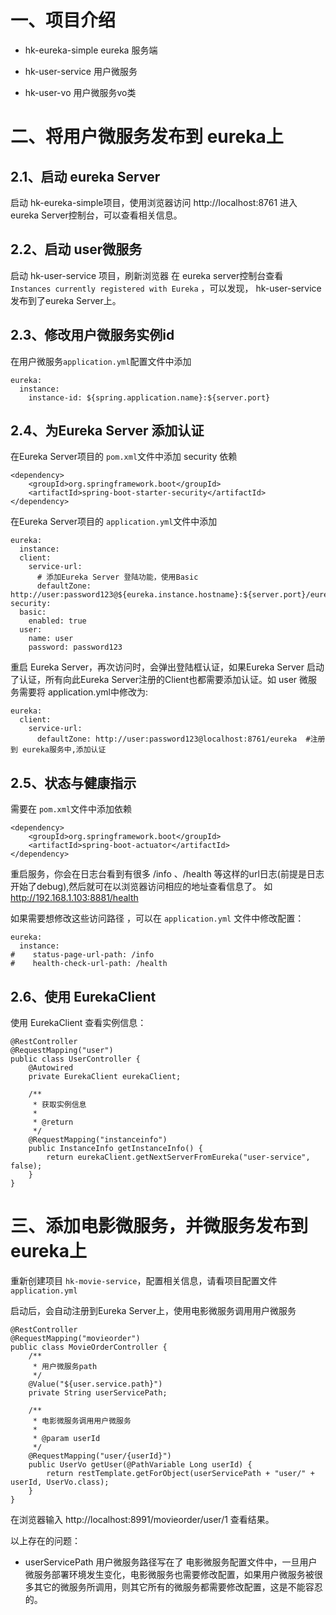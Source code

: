 # 一、项目介绍 #

- hk-eureka-simple
    eureka 服务端
    
- hk-user-service
    用户微服务

- hk-user-vo
    用户微服务vo类
    
# 二、将用户微服务发布到 eureka上 #
## 2.1、启动 eureka Server ##
启动 hk-eureka-simple项目，使用浏览器访问 http://localhost:8761 进入 eureka Server控制台，可以查看相关信息。

## 2.2、启动 user微服务 ##
启动 hk-user-service 项目，刷新浏览器
在 eureka server控制台查看 `Instances currently registered with Eureka` ，可以发现， hk-user-service 发布到了eureka Server上。

## 2.3、修改用户微服务实例id ##
在用户微服务`application.yml`配置文件中添加

```
eureka:
  instance:
    instance-id: ${spring.application.name}:${server.port}
```

## 2.4、为Eureka Server 添加认证 ##

在Eureka Server项目的 `pom.xml`文件中添加 security 依赖
```
<dependency>
    <groupId>org.springframework.boot</groupId>
    <artifactId>spring-boot-starter-security</artifactId>
</dependency>
```

在Eureka Server项目的 `application.yml`文件中添加
```
eureka:
  instance:
  client:
    service-url:
      # 添加Eureka Server 登陆功能，使用Basic
      defaultZone: http://user:password123@${eureka.instance.hostname}:${server.port}/eureka
security:
  basic:
    enabled: true
  user:
    name: user
    password: password123
```

重启 Eureka Server，再次访问时，会弹出登陆框认证，如果Eureka Server 启动了认证，所有向此Eureka Server注册的Client也都需要添加认证。如 user 微服务需要将 application.yml中修改为:
```
eureka:
  client:
    service-url:
      defaultZone: http://user:password123@localhost:8761/eureka  #注册到 eureka服务中,添加认证
```

## 2.5、状态与健康指示 ##

需要在 `pom.xml`文件中添加依赖
```
<dependency>
    <groupId>org.springframework.boot</groupId>
    <artifactId>spring-boot-actuator</artifactId>
</dependency>
```
重启服务，你会在日志台看到有很多 /info 、/health 等这样的url日志(前提是日志开始了debug),然后就可在以浏览器访问相应的地址查看信息了。
如 http://192.168.1.103:8881/health

如果需要想修改这些访问路径 ，可以在 `application.yml` 文件中修改配置：
```
eureka:
  instance:
#    status-page-url-path: /info
#    health-check-url-path: /health
```
## 2.6、使用 EurekaClient ##
使用 EurekaClient 查看实例信息：

```
@RestController
@RequestMapping("user")
public class UserController {
	@Autowired
    private EurekaClient eurekaClient;

    /**
     * 获取实例信息
     *
     * @return
     */
    @RequestMapping("instanceinfo")
    public InstanceInfo getInstanceInfo() {
        return eurekaClient.getNextServerFromEureka("user-service", false);
    }
}
```

# 三、添加电影微服务，并微服务发布到 eureka上 #
重新创建项目 `hk-movie-service`，配置相关信息，请看项目配置文件`application.yml`

启动后，会自动注册到Eureka Server上，使用电影微服务调用用户微服务
```
@RestController
@RequestMapping("movieorder")
public class MovieOrderController {
	/**
     * 用户微服务path
     */
    @Value("${user.service.path}")
    private String userServicePath;

	/**
	 * 电影微服务调用用户微服务
	 *
	 * @param userId
	 */
	@RequestMapping("user/{userId}")
	public UserVo getUser(@PathVariable Long userId) {
	    return restTemplate.getForObject(userServicePath + "user/" + userId, UserVo.class);
	}
}
```
在浏览器输入 http://localhost:8991/movieorder/user/1 查看结果。


以上存在的问题：
 - userServicePath 用户微服务路径写在了 电影微服务配置文件中，一旦用户微服务部署环境发生变化，电影微服务也需要修改配置，如果用户微服务被很多其它的微服务所调用，则其它所有的微服务都需要修改配置，这是不能容忍的。


 